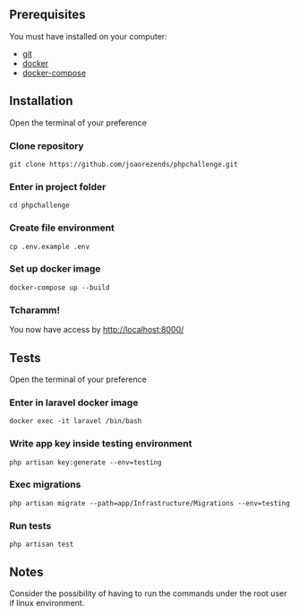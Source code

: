 ## Prerequisites
You must have installed on your computer:
 - [git](https://git-scm.com/downloads)
 - [docker](https://www.docker.com/get-started)
 - [docker-compose](https://docs.docker.com/compose/install/)

## Installation
Open the terminal of your preference

### Clone repository
    git clone https://github.com/joaorezends/phpchallenge.git
    
### Enter in project folder
    cd phpchallenge
    
### Create file environment
    cp .env.example .env

### Set up docker image
    docker-compose up --build

### Tcharamm!
You now have access by [http://localhost:8000/](http://localhost:8000/)

## Tests
Open the terminal of your preference

### Enter in laravel docker image
    docker exec -it laravel /bin/bash

### Write app key inside testing environment
    php artisan key:generate --env=testing

### Exec migrations
    php artisan migrate --path=app/Infrastructure/Migrations --env=testing
    
### Run tests
    php artisan test

## Notes
Consider the possibility of having to run the commands under the root user if linux environment.
